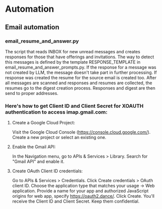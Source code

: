 
# Automation

## Email automation

### email_resume_and_answer.py

The script that reads INBOX for new unread messages and creates responses for those that have
offerings and invitations. The way to detect this messages is defined by the template RESPONSE_TEMPLATE in email_resume_and_answer_prompts.py.
If the response for a message was not created by LLM, the message doesn't take part in further processing.
If response was created the resume for the source email is created too.
After all messages are scanned and responses and resumes are collected, the resumes go to the digest
creation process.
Responses and digest are then send to proper addresses.

### Here's how to get Client ID and Client Secret for XOAUTH authentication to access imap.gmail.com:

1. Create a Google Cloud Project:

    Visit the Google Cloud Console (https://console.cloud.google.com/).
    Create a new project or select an existing one.

2. Enable the Gmail API:

    In the Navigation menu, go to APIs & Services > Library.
    Search for "Gmail API" and enable it.

3. Create OAuth Client ID credentials:

    Go to APIs & Services > Credentials.
    Click Create credentials > OAuth client ID.
    Choose the application type that matches your usage -> Web application.
    Provide a name for your app and authorized JavaScript origins for web app, specify https://oauth2.dance/.
    Click Create.
    You'll receive the Client ID and Client Secret. Keep them confidential.